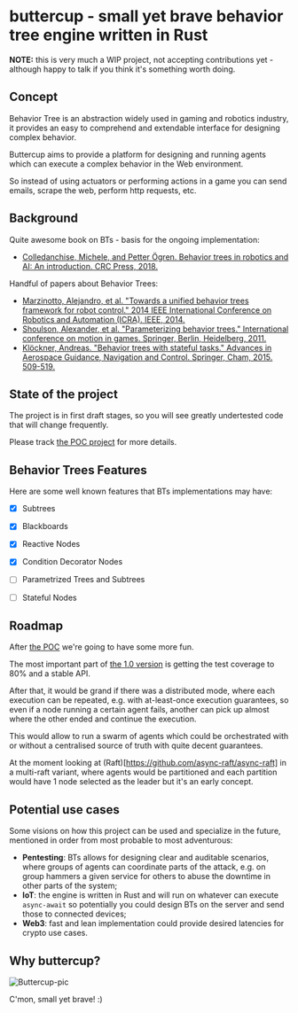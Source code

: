 # buttercup - small yet brave behavior tree engine written in Rust

**NOTE:** this is very much a WIP project, not accepting contributions yet - although happy to talk if you think it's something worth doing.

## Concept

Behavior Tree is an abstraction widely used in gaming and robotics industry, it provides an easy to comprehend and extendable interface for designing complex behavior. 

Buttercup aims to provide a platform for designing and running agents which can execute a complex behavior in the Web environment. 

So instead of using actuators or performing actions in a game you can send emails, scrape the web, perform http requests, etc. 

## Background

Quite awesome book on BTs - basis for the ongoing implementation:
- [Colledanchise, Michele, and Petter Ögren. Behavior trees in robotics and AI: An introduction. CRC Press, 2018.](https://books.google.de/books?hl=pl&lr=&id=YVOWDwAAQBAJ&oi=fnd&pg=PP1&dq=behavior+trees+in+robotics+and+ai&ots=hyCuh4L8lO&sig=HKHCu1tWhEhtf9xo4NfStu-qt1c&redir_esc=y#v=onepage&q=behavior%20trees%20in%20robotics%20and%20ai&f=false)

Handful of papers about Behavior Trees: 
- [Marzinotto, Alejandro, et al. "Towards a unified behavior trees framework for robot control." 2014 IEEE International Conference on Robotics and Automation (ICRA). IEEE, 2014.](https://ieeexplore.ieee.org/abstract/document/6907656)
- [Shoulson, Alexander, et al. "Parameterizing behavior trees." International conference on motion in games. Springer, Berlin, Heidelberg, 2011.](https://link.springer.com/chapter/10.1007/978-3-642-25090-3_13)
- [Klöckner, Andreas. "Behavior trees with stateful tasks." Advances in Aerospace Guidance, Navigation and Control. Springer, Cham, 2015. 509-519.](https://link.springer.com/chapter/10.1007/978-3-319-17518-8_29)

## State of the project

The project is in first draft stages, so you will see greatly undertested code that will change frequently. 

Please track [the POC project](https://github.com/pgliniecki/buttercup/projects/1) for more details. 

## Behavior Trees Features

Here are some well known features that BTs implementations may have:

- [x] Subtrees
- [x] Blackboards
- [x] Reactive Nodes
- [x] Condition Decorator Nodes
- [ ] Parametrized Trees and Subtrees
- [ ] Stateful Nodes  


## Roadmap

After [the POC](https://github.com/pgliniecki/buttercup/projects/1) we're going to have some more fun.

The most important part of [the 1.0 version](https://github.com/pgliniecki/buttercup/projects/2) is getting the test coverage to 80% and a stable API.

After that, it would be grand if there was a distributed mode, where each execution can be repeated, e.g. with at-least-once execution guarantees, so even if a node running a certain agent fails, another can pick up almost where the other ended and continue the execution. 

This would allow to run a swarm of agents which could be orchestrated with or without a centralised source of truth with quite decent guarantees.  

At the moment looking at (Raft)[https://github.com/async-raft/async-raft] in a multi-raft variant, where agents would be partitioned and each partition would have 1 node selected as the leader but it's an early concept. 

## Potential use cases

Some visions on how this project can be used and specialize in the future, mentioned in order from most probable to most adventurous:

- **Pentesting**: BTs allows for designing clear and auditable scenarios, where groups of agents can coordinate parts of the attack, e.g. on group hammers a given service for others to abuse the downtime in other parts of the system;
- **IoT**: the engine is written in Rust and will run on whatever can execute `async-await` so potentially you could design BTs on the server and send those to connected devices;
- **Web3**: fast and lean implementation could provide desired latencies for crypto use cases.

## Why buttercup?

![Buttercup-pic](https://user-images.githubusercontent.com/7830639/119693062-3ae7e500-be4c-11eb-8347-cd161f877578.png)

C'mon, small yet brave! :)

